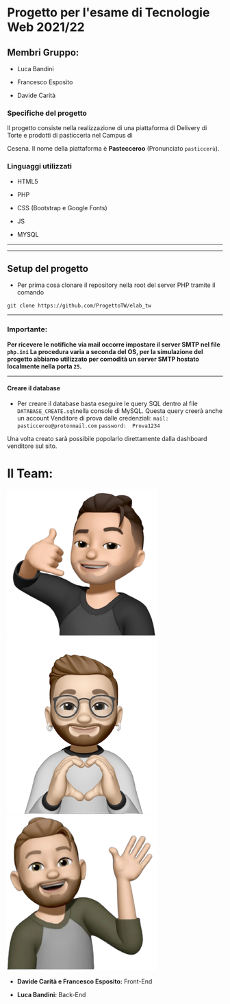# Progetto per l'esame di Tecnologie Web 2021/22

  

## Membri Gruppo:

  

- Luca Bandini

- Francesco Esposito

- Davide Carità

  

### Specifiche del progetto

  

Il progetto consiste nella realizzazione di una piattaforma di Delivery di Torte e prodotti di pasticceria nel Campus di

Cesena. Il nome della piattaforma è **Pastecceroo** (Pronunciato `pasticcerù`).

  

### Linguaggi utilizzati

  

+ HTML5

+ PHP

+ CSS (Bootstrap e Google Fonts)

+ JS

+ MYSQL
---
---
  

## Setup del progetto



- Per prima cosa clonare il repository nella root del server PHP tramite il comando

```
git clone https://github.com/ProgettoTW/elab_tw
```
---
### Importante:
**Per ricevere le notifiche via mail occorre impostare il server SMTP nel file `php.ini`
La procedura varia a seconda del OS, per la simulazione del progetto abbiamo utilizzato per comodità un server SMTP hostato localmente nella porta `25`.**

---
#### Creare il database

- Per creare il database basta eseguire le query SQL dentro al file `DATABASE_CREATE.sql`nella console di MySQL. 
Questa query creerà anche un account Venditore di prova dalle credenziali:
`mail:		pasticceroo@protonmail.com`
`password: 	Prova1234`

Una volta creato sarà possibile popolarlo direttamente dalla dashboard venditore sul sito.

# Il Team:

![Davide Carità](img/davide.png)
![Francesco Esposito](img/fra.png)![Luca Bandini](img/luca.png)


 - **Davide Carità e Francesco Esposito:** Front-End


 - **Luca Bandini:** Back-End


